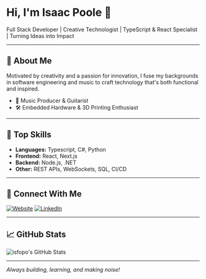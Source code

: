 # Hi, I'm Isaac Poole 👋

Full Stack Developer | Creative Technologist | TypeScript & React Specialist | Turning Ideas into Impact

---

## 🚀 About Me

Motivated by creativity and a passion for innovation, I fuse my backgrounds in software engineering and music to craft technology that's both functional and inspired.

- 🎸 Music Producer & Guitarist
- 🛠️ Embedded Hardware & 3D Printing Enthusiast

---

## 🧰 Top Skills

- **Languages:** Typescript, C#, Python
- **Frontend:** React, Next.js
- **Backend:** Node.js, .NET
- **Other:** REST APIs, WebSockets, SQL, CI/CD

---

## 🔗 Connect With Me

[![Website](https://img.shields.io/badge/Website-Visit-blueviolet?style=flat-square&logo=google-chrome)](https://isfopo.github.io/about/)
[![LinkedIn](https://img.shields.io/badge/LinkedIn-blue?logo=linkedin&style=flat-square)](https://www.linkedin.com/in/isaacpoole/)

---

## 📈 GitHub Stats

![isfopo's GitHub Stats](https://github-readme-stats.vercel.app/api?username=isfopo&show_icons=true&hide_title=false&count_private=true&theme=react)

---

*Always building, learning, and making noise!*
